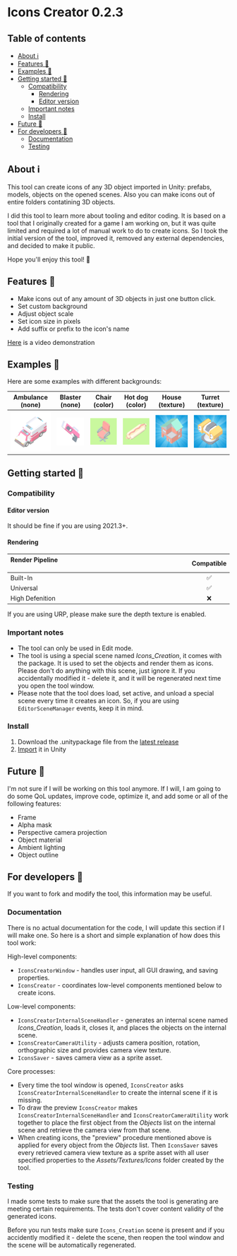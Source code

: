 # Icons Creator 0.2.3

## Table of contents
* [About :information_source:](#about-information_source)
* [Features :star2:](#features-star2)
* [Examples :eyes:](#examples-eyes)
* [Getting started :rocket:](#getting-started-rocket)
  * [Compatibility](#compatibility)
    * [Rendering](#rendering)
    * [Editor version](#editor-version)
  * [Important notes](#important-notes)
  * [Install](#install)
* [Future :crystal_ball:](#future-crystal_ball)
* [For developers :wrench:](#for-developers-wrench)
  * [Documentation](#documentation)
  * [Testing](#testing)

## About :information_source:

This tool can create icons of any 3D object imported in Unity: prefabs, models, objects on the opened scenes. Also you can make icons out of entire folders contatining 3D objects.

I did this tool to learn more about tooling and editor coding. It is based on a tool that I originally created for a game I am working on, but it was quite limited and required a lot of manual work to do to create icons. So I took the initial version of the tool, improved it, removed any external dependencies, and decided to make it public.

Hope you'll enjoy this tool! :purple_heart:

## Features :star2:

- Make icons out of any amount of 3D objects in just one button click.
- Set custom background
- Adjust object scale 
- Set icon size in pixels
- Add suffix or prefix to the icon's name

[Here](https://youtu.be/5UHYbbjXDpM) is a video demonstration

## Examples :eyes:
Here are some examples with different backgrounds:

Ambulance (none) | Blaster (none)  | Chair (color)    | Hot dog (color)  | House (texture)    | Turret (texture) 
:---------:|:--------:|:--------:|:--------:|:--------:|:--------:
![alt text](https://github.com/xyperine/Icons-Creator/blob/main/Assets/Plugins/IconsCreator/Samples/Textures/Icons/Ambulance_Icon.png?raw=true)|![alt text](https://github.com/xyperine/Icons-Creator/blob/main/Assets/Plugins/IconsCreator/Samples/Textures/Icons/Blaster_Icon.png?raw=true)|![alt text](https://github.com/xyperine/Icons-Creator/blob/main/Assets/Plugins/IconsCreator/Samples/Textures/Icons/Chair_Icon.png?raw=true)|![alt text](https://github.com/xyperine/Icons-Creator/blob/main/Assets/Plugins/IconsCreator/Samples/Textures/Icons/Hot_Dog_Icon.png?raw=true)|![alt text](https://github.com/xyperine/Icons-Creator/blob/main/Assets/Plugins/IconsCreator/Samples/Textures/Icons/House_Icon.png?raw=true)|![alt text](https://github.com/xyperine/Icons-Creator/blob/main/Assets/Plugins/IconsCreator/Samples/Textures/Icons/Turret_Icon.png?raw=true)

## Getting started :rocket:

### Compatibility

#### Editor version

It should be fine if you are using 2021.3+.

#### Rendering

| Render Pipeline &nbsp;&nbsp;&nbsp;&nbsp;&nbsp;&nbsp;&nbsp;&nbsp;&nbsp;&nbsp;&nbsp;&nbsp;&nbsp;&nbsp;&nbsp;&nbsp;&nbsp;&nbsp;&nbsp;&nbsp;&nbsp;&nbsp;&nbsp;&nbsp;&nbsp;&nbsp;&nbsp;&nbsp;&nbsp;&nbsp;&nbsp;&nbsp;&nbsp;&nbsp;&nbsp;&nbsp;&nbsp;&nbsp;&nbsp;&nbsp;&nbsp;&nbsp;&nbsp;&nbsp;&nbsp;&nbsp;&nbsp;&nbsp;&nbsp;&nbsp;&nbsp;&nbsp;&nbsp;&nbsp;&nbsp;&nbsp;&nbsp;&nbsp;&nbsp;&nbsp;&nbsp;&nbsp;&nbsp;&nbsp;&nbsp;&nbsp;&nbsp;&nbsp;&nbsp;&nbsp;&nbsp;&nbsp;&nbsp;&nbsp;&nbsp;&nbsp;&nbsp;&nbsp;&nbsp;&nbsp;&nbsp;&nbsp;&nbsp;&nbsp;&nbsp;&nbsp;&nbsp;	| Compatible 					|
| :----------- 			| :-----------: 			|
| Built-In    			| :white_check_mark: 	|
| Universal   			| :white_check_mark: 	|
| High Defenition   | :x: 								|

If you are using URP, please make sure the depth texture is enabled.

### Important notes

- The tool can only be used in Edit mode.
- The tool is using a special scene named *Icons_Creation*, it comes with the package. It is used to set the objects and render them as icons. Please don't do anything with this scene, just ignore it. If you accidentally modified it - delete it, and it will be regenerated next time you open the tool window.
- Please note that the tool does load, set active, and unload a special scene every time it creates an icon. So, if you are using `EditorSceneManager` events, keep it in mind.

### Install

1. Download the .unitypackage file from the [latest release](https://github.com/xyperine/Icons-Creator/releases/tag/v0.2.3)
2. [Import](https://docs.unity3d.com/Manual/AssetPackagesImport.html) it in Unity

## Future :crystal_ball:

I'm not sure if I will be working on this tool anymore. If I will, I am going to do some QoL updates, improve code, optimize it, and add some or all of the following features:

- Frame
- Alpha mask
- Perspective camera projection
- Object material
- Ambient lighting
- Object outline

## For developers :wrench:

If you want to fork and modify the tool, this information may be useful.

### Documentation

There is no actual documentation for the code, I will update this section if I will make one. So here is a short and simple explanation of how does this tool work:

High-level components:

- `IconsCreatorWindow` - handles user input, all GUI drawing, and saving properties.
- `IconsCreator` - coordinates low-level components mentioned below to create icons.

Low-level components:

- `IconsCreatorInternalSceneHandler` - generates an internal scene named *Icons_Creation*, loads it, closes it, and places the objects on the internal scene.
- `IconsCreatorCameraUtility` - adjusts camera position, rotation, orthographic size and provides camera view texture.
- `IconsSaver` - saves camera view as a sprite asset.

Core processes:

- Every time the tool window is opened, `IconsCreator` asks `IconsCreatorInternalSceneHandler` to create the internal scene if it is missing.
- To draw the preview `IconsCreator` makes `IconsCreatorInternalSceneHandler` and `IconsCreatorCameraUtility` work together to place the first object from the *Objects* list on the internal scene and retrieve the camera view from that scene.
- When creating icons, the "preview" procedure mentioned above is applied for every object from the *Objects* list. Then `IconsSaver` saves every retrieved camera view texture as a sprite asset with all user specified properties to the *Assets/Textures/Icons* folder created by the tool.

### Testing

I made some tests to make sure that the assets the tool is generating are meeting certain requirements. The tests don't cover content validity of the generated icons.

Before you run tests make sure `Icons_Creation` scene is present and if you accidently modified it - delete the scene, then reopen the tool window and the scene will be automatically regenerated.
